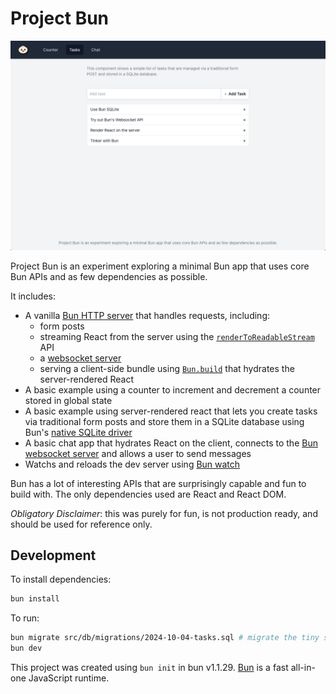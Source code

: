 # Project Bun

![](./screenshot.png)

Project Bun is an experiment exploring a minimal Bun app that uses core Bun APIs and as few dependencies as possible.

It includes:

- A vanilla [Bun HTTP server](https://bun.sh/docs/api/http) that handles requests, including:
  - form posts
  - streaming React from the server using the [`renderToReadableStream`](https://react.dev/reference/react-dom/server/renderToReadableStream) API
  - a [websocket server](https://bun.sh/docs/api/websockets)
  - serving a client-side bundle using [`Bun.build`](https://bun.sh/docs/bundler) that hydrates the server-rendered React
- A basic example using a counter to increment and decrement a counter stored in global state
- A basic example using server-rendered react that lets you create tasks via traditional form posts and store them in a SQLite database using Bun's [native SQLite driver](https://bun.sh/docs/api/sqlite)
- A basic chat app that hydrates React on the client, connects to the [Bun websocket server](https://bun.sh/docs/api/websockets) and allows a user to send messages
- Watchs and reloads the dev server using [Bun watch](https://bun.sh/docs/runtime/hot)

Bun has a lot of interesting APIs that are surprisingly capable and fun to build with. The only dependencies used are React and React DOM.

_Obligatory Disclaimer_: this was purely for fun, is not production ready, and should be used for reference only.

## Development

To install dependencies:

```bash
bun install
```

To run:

```bash
bun migrate src/db/migrations/2024-10-04-tasks.sql # migrate the tiny sqlite database
bun dev
```

This project was created using `bun init` in bun v1.1.29. [Bun](https://bun.sh) is a fast all-in-one JavaScript runtime.
